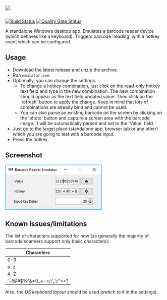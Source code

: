 # [<img src="https://github.com/oxcafedead/barcode-reader-emulator/raw/main/docs/barcode-emulator-logo.png">](https://oxcafedead.github.io/barcode-reader-emulator/)

[![Build Status](https://travis-ci.org/oxcafedead/barcode-reader-emulator.svg?branch=main)](https://travis-ci.org/oxcafedead/barcode-reader-emulator)
[![Quality Gate Status](https://sonarcloud.io/api/project_badges/measure?project=oxcafedead_barcode-reader-emulator&metric=alert_status)](https://sonarcloud.io/summary/new_code?id=oxcafedead_barcode-reader-emulator)

A standalone Windows desktop app. Emulates a barcode reader device (which behaves like a keyboard).
Triggers barcode 'reading' with a hotkey event which can be configured.

## Usage

- Download the latest release and unzip the archive. 
- Run `emulator.exe`.
- Optionally, you can change the settings.
    - To change a hotkey combination, just click on the read-only hotkey text field and type in the new combination. The new combination should appear as the text field updated value. Then click on the 'refresh' button to apply the change. Keep in mind that lots of combinations are already bind and cannot be used.
    - You can also parse an existing barcode on the screen by clicking on the 'photo' button and capture a screen area with the barcode image. It will be automatically parsed and set to the 'Value' field.
- Just go to the target place (standalone app, browser tab or any other) which you are going to test with a barcode input.
- Press the hotkey.

## Screenshot
![Screenshot](docs/screenshot.png)

## Known issues/limitations

The list of characters supported for now (as generally the majority of barcode scanners support only basic characters):

| Characters  |
| ------------- |
| 0-9  |
| a-z  |
| A-Z  |
| \`~!@#$%^&*()_+-=&sol;;',.&bsol;:"<>? |

Also, the _US keyboard layout_ should be used (switch to it in the settings).
